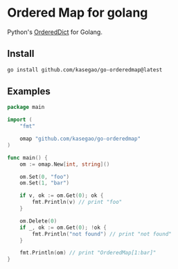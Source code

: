 # Ordered Map for golang

Python's [OrderedDict](https://docs.python.org/3/library/collections.html?highlight=ordereddict) for Golang.

## Install

```bash
go install github.com/kasegao/go-orderedmap@latest
```

## Examples

```go
package main

import (
	"fmt"

	omap "github.com/kasegao/go-orderedmap"
)

func main() {
	om := omap.New[int, string]()

	om.Set(0, "foo")
	om.Set(1, "bar")

	if v, ok := om.Get(0); ok {
		fmt.Println(v) // print "foo"
	}

	om.Delete(0)
	if _, ok := om.Get(0); !ok {
		fmt.Println("not found") // print "not found"
	}

	fmt.Println(om) // print "OrderedMap[1:bar]"
}
```
